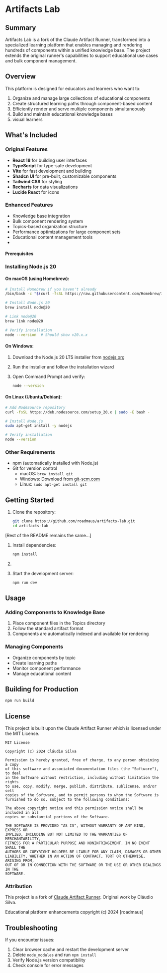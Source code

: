 # Artifacts Lab

## Summary

Artifacts Lab is a fork of the Claude Artifact Runner, transformed into a specialized learning platform that enables managing and rendering hundreds of components within a unified knowledge base. The project extends the original runner's capabilities to support educational use cases and bulk component management.

## Overview

This platform is designed for educators and learners who want to:

1. Organize and manage large collections of educational components
2. Create structured learning paths through component-based content
3. Efficiently render and serve multiple components simultaneously
4. Build and maintain educational knowledge bases
5. visual learners

## What's Included

### Original Features

- **React 18** for building user interfaces
- **TypeScript** for type-safe development
- **Vite** for fast development and building
- **Shadcn UI** for pre-built, customizable components
- **Tailwind CSS** for styling
- **Recharts** for data visualizations
- **Lucide React** for icons

### Enhanced Features

- Knowledge base integration
- Bulk component rendering system
- Topics-based organization structure
- Performance optimizations for large component sets
- Educational content management tools
- 

#### Prerequisites

### Installing Node.js 20

#### On macOS (using Homebrew):

```bash
# Install Homebrew if you haven't already
/bin/bash -c "$(curl -fsSL https://raw.githubusercontent.com/Homebrew/install/HEAD/install.sh)"

# Install Node.js 20
brew install node@20

# Link node@20
brew link node@20

# Verify installation
node --version  # Should show v20.x.x
```

#### On Windows:

1. Download the Node.js 20 LTS installer from [nodejs.org](https://nodejs.org)
2. Run the installer and follow the installation wizard
3. Open Command Prompt and verify:
   
   ```bash
   node --version
   ```

#### On Linux (Ubuntu/Debian):

```bash
# Add NodeSource repository
curl -fsSL https://deb.nodesource.com/setup_20.x | sudo -E bash -

# Install Node.js
sudo apt-get install -y nodejs

# Verify installation
node --version
```

### Other Requirements

* npm (automatically installed with Node.js)
* Git for version control
  - macOS: `brew install git`
  - Windows: Download from [git-scm.com](https://git-scm.com)
  - Linux: `sudo apt-get install git`

## Getting Started

1. Clone the repository:
   
   ```bash
   git clone https://github.com/roadmaus/artifacts-lab.git
   cd artifacts-lab
   ```

[Rest of the README remains the same...]

1. Install dependencies:
   
   ```bash
   npm install
   ```

2. 

3. Start the development server:
   
   ```bash
   npm run dev
   ```

## Usage

### Adding Components to Knowledge Base

1. Place component files in the Topics directory
2. Follow the standard artifact format
3. Components are automatically indexed and available for rendering

### Managing Components

- Organize components by topic
- Create learning paths
- Monitor component performance
- Manage educational content

## Building for Production

```bash
npm run build
```

## License

This project is built upon the Claude Artifact Runner which is licensed under the MIT License.

```
MIT License

Copyright (c) 2024 Cláudio Silva

Permission is hereby granted, free of charge, to any person obtaining a copy
of this software and associated documentation files (the "Software"), to deal
in the Software without restriction, including without limitation the rights
to use, copy, modify, merge, publish, distribute, sublicense, and/or sell
copies of the Software, and to permit persons to whom the Software is
furnished to do so, subject to the following conditions:

The above copyright notice and this permission notice shall be included in all
copies or substantial portions of the Software.

THE SOFTWARE IS PROVIDED "AS IS", WITHOUT WARRANTY OF ANY KIND, EXPRESS OR
IMPLIED, INCLUDING BUT NOT LIMITED TO THE WARRANTIES OF MERCHANTABILITY,
FITNESS FOR A PARTICULAR PURPOSE AND NONINFRINGEMENT. IN NO EVENT SHALL THE
AUTHORS OR COPYRIGHT HOLDERS BE LIABLE FOR ANY CLAIM, DAMAGES OR OTHER
LIABILITY, WHETHER IN AN ACTION OF CONTRACT, TORT OR OTHERWISE, ARISING FROM,
OUT OF OR IN CONNECTION WITH THE SOFTWARE OR THE USE OR OTHER DEALINGS IN THE
SOFTWARE.
```

### Attribution

This project is a fork of [Claude Artifact Runner](https://github.com/claudio-silva/claude-artifact-runner).
Original work by Cláudio Silva.

Educational platform enhancements copyright (c) 2024 [roadmaus]

## Troubleshooting

If you encounter issues:

1. Clear browser cache and restart the development server
2. Delete `node_modules` and run `npm install`
3. Verify Node.js version compatibility
4. Check console for error messages
